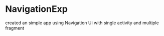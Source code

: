 # NavigationExp

created an simple app using Navigation Ui with single activity and multiple fragment 

